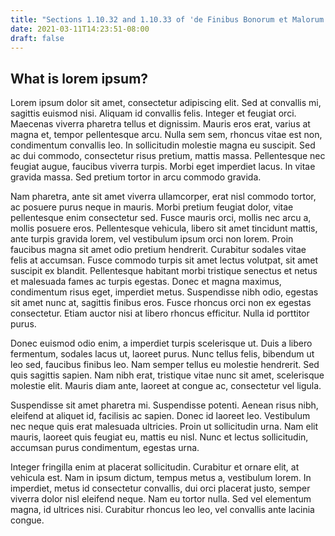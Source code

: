```yaml
---
title: "Sections 1.10.32 and 1.10.33 of 'de Finibus Bonorum et Malorum' (The Extremes of Good and Evil) by Cicero"
date: 2021-03-11T14:23:51-08:00
draft: false
---
```


## What is lorem ipsum?

Lorem ipsum dolor sit amet, consectetur adipiscing elit. Sed at convallis mi, sagittis euismod nisi. Aliquam id convallis felis. Integer et feugiat orci. Maecenas viverra pharetra tellus et dignissim. Mauris eros erat, varius at magna et, tempor pellentesque arcu. Nulla sem sem, rhoncus vitae est non, condimentum convallis leo. In sollicitudin molestie magna eu suscipit. Sed ac dui commodo, consectetur risus pretium, mattis massa. Pellentesque nec feugiat augue, faucibus viverra turpis. Morbi eget imperdiet lacus. In vitae gravida massa. Sed pretium tortor in arcu commodo gravida.

Nam pharetra, ante sit amet viverra ullamcorper, erat nisl commodo tortor, ac posuere purus neque in mauris. Morbi pretium feugiat dolor, vitae pellentesque enim consectetur sed. Fusce mauris orci, mollis nec arcu a, mollis posuere eros. Pellentesque vehicula, libero sit amet tincidunt mattis, ante turpis gravida lorem, vel vestibulum ipsum orci non lorem. Proin faucibus magna sit amet odio pretium hendrerit. Curabitur sodales vitae felis at accumsan. Fusce commodo turpis sit amet lectus volutpat, sit amet suscipit ex blandit. Pellentesque habitant morbi tristique senectus et netus et malesuada fames ac turpis egestas. Donec et magna maximus, condimentum risus eget, imperdiet metus. Suspendisse nibh odio, egestas sit amet nunc at, sagittis finibus eros. Fusce rhoncus orci non ex egestas consectetur. Etiam auctor nisi at libero rhoncus efficitur. Nulla id porttitor purus.

Donec euismod odio enim, a imperdiet turpis scelerisque ut. Duis a libero fermentum, sodales lacus ut, laoreet purus. Nunc tellus felis, bibendum ut leo sed, faucibus finibus leo. Nam semper tellus eu molestie hendrerit. Sed quis sagittis sapien. Nam nibh erat, tristique vitae nunc sit amet, scelerisque molestie elit. Mauris diam ante, laoreet at congue ac, consectetur vel ligula.

Suspendisse sit amet pharetra mi. Suspendisse potenti. Aenean risus nibh, eleifend at aliquet id, facilisis ac sapien. Donec id laoreet leo. Vestibulum nec neque quis erat malesuada ultricies. Proin ut sollicitudin urna. Nam elit mauris, laoreet quis feugiat eu, mattis eu nisl. Nunc et lectus sollicitudin, accumsan purus condimentum, egestas urna.

Integer fringilla enim at placerat sollicitudin. Curabitur et ornare elit, at vehicula est. Nam in ipsum dictum, tempus metus a, vestibulum lorem. In imperdiet, metus id consectetur convallis, dui orci placerat justo, semper viverra dolor nisl eleifend neque. Nam eu tortor nulla. Sed vel elementum magna, id ultrices nisi. Curabitur rhoncus leo leo, vel convallis ante lacinia congue.
